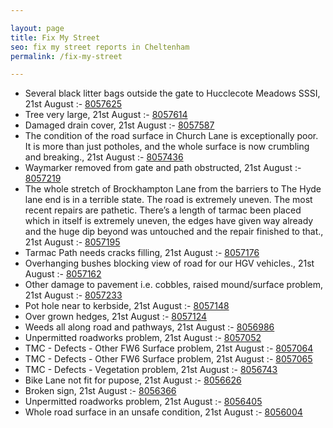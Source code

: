 ```yaml
---

layout: page
title: Fix My Street
seo: fix my street reports in Cheltenham
permalink: /fix-my-street

---
```


<!-- fix_marker starts -->

- Several black litter bags outside the gate to Hucclecote Meadows SSSI, 21st August :- [8057625](https://www.fixmystreet.com/report/8057625)
- Tree very large, 21st August :- [8057614](https://www.fixmystreet.com/report/8057614)
- Damaged drain cover, 21st August :- [8057587](https://www.fixmystreet.com/report/8057587)
- The condition of the road surface in Church Lane is exceptionally poor. It is more than just potholes, and the whole surface is now crumbling and breaking., 21st August :- [8057436](https://www.fixmystreet.com/report/8057436)
- Waymarker removed from gate and path obstructed, 21st August :- [8057219](https://www.fixmystreet.com/report/8057219)
- The whole stretch of Brockhampton Lane from the barriers to The Hyde lane end is in a terrible state. The road is extremely uneven. The most recent repairs are pathetic. There’s a length of tarmac been placed which in itself is extremely uneven, the edges have given way already and the huge dip beyond was untouched and the repair finished to that., 21st August :- [8057195](https://www.fixmystreet.com/report/8057195)
- Tarmac Path needs cracks filling, 21st August :- [8057176](https://www.fixmystreet.com/report/8057176)
- Overhanging bushes blocking view of road for our HGV vehicles., 21st August :- [8057162](https://www.fixmystreet.com/report/8057162)
- Other damage to pavement i.e. cobbles, raised mound/surface problem, 21st August :- [8057233](https://www.fixmystreet.com/report/8057233)
- Pot hole near to kerbside, 21st August :- [8057148](https://www.fixmystreet.com/report/8057148)
- Over grown hedges, 21st August :- [8057124](https://www.fixmystreet.com/report/8057124)
- Weeds all along road and pathways, 21st August :- [8056986](https://www.fixmystreet.com/report/8056986)
- Unpermitted roadworks problem, 21st August :- [8057052](https://www.fixmystreet.com/report/8057052)
- TMC - Defects - Other FW6  Surface problem, 21st August :- [8057064](https://www.fixmystreet.com/report/8057064)
- TMC - Defects - Other FW6  Surface problem, 21st August :- [8057065](https://www.fixmystreet.com/report/8057065)
- TMC - Defects - Vegetation problem, 21st August :- [8056743](https://www.fixmystreet.com/report/8056743)
- Bike Lane not fit for pupose, 21st August :- [8056626](https://www.fixmystreet.com/report/8056626)
- Broken sign, 21st August :- [8056366](https://www.fixmystreet.com/report/8056366)
- Unpermitted roadworks problem, 21st August :- [8056405](https://www.fixmystreet.com/report/8056405)
- Whole road surface in an unsafe condition, 21st August :- [8056004](https://www.fixmystreet.com/report/8056004)

<!-- fix_marker ends -->